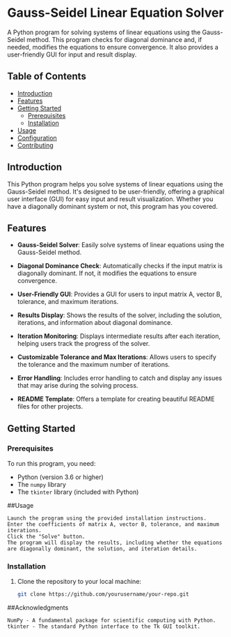 # Gauss-Seidel Linear Equation Solver



A Python program for solving systems of linear equations using the Gauss-Seidel method. This program checks for diagonal dominance and, if needed, modifies the equations to ensure convergence. It also provides a user-friendly GUI for input and result display.

## Table of Contents

- [Introduction](#introduction)
- [Features](#features)
- [Getting Started](#getting-started)
  - [Prerequisites](#prerequisites)
  - [Installation](#installation)
- [Usage](#usage)
- [Configuration](#configuration)
- [Contributing](#contributing)


## Introduction

This Python program helps you solve systems of linear equations using the Gauss-Seidel method. It's designed to be user-friendly, offering a graphical user interface (GUI) for easy input and result visualization. Whether you have a diagonally dominant system or not, this program has you covered.

## Features

- **Gauss-Seidel Solver**: Easily solve systems of linear equations using the Gauss-Seidel method.

- **Diagonal Dominance Check**: Automatically checks if the input matrix is diagonally dominant. If not, it modifies the equations to ensure convergence.

- **User-Friendly GUI**: Provides a GUI for users to input matrix A, vector B, tolerance, and maximum iterations.

- **Results Display**: Shows the results of the solver, including the solution, iterations, and information about diagonal dominance.

- **Iteration Monitoring**: Displays intermediate results after each iteration, helping users track the progress of the solver.

- **Customizable Tolerance and Max Iterations**: Allows users to specify the tolerance and the maximum number of iterations.

- **Error Handling**: Includes error handling to catch and display any issues that may arise during the solving process.

- **README Template**: Offers a template for creating beautiful README files for other projects.

## Getting Started

### Prerequisites

To run this program, you need:

- Python (version 3.6 or higher)
- The `numpy` library
- The `tkinter` library (included with Python)

##Usage

    Launch the program using the provided installation instructions.
    Enter the coefficients of matrix A, vector B, tolerance, and maximum iterations.
    Click the "Solve" button.
    The program will display the results, including whether the equations are diagonally dominant, the solution, and iteration details.

### Installation

1. Clone the repository to your local machine:

   ```bash
   git clone https://github.com/yourusername/your-repo.git

##Acknowledgments

    NumPy - A fundamental package for scientific computing with Python.
    tkinter - The standard Python interface to the Tk GUI toolkit.
